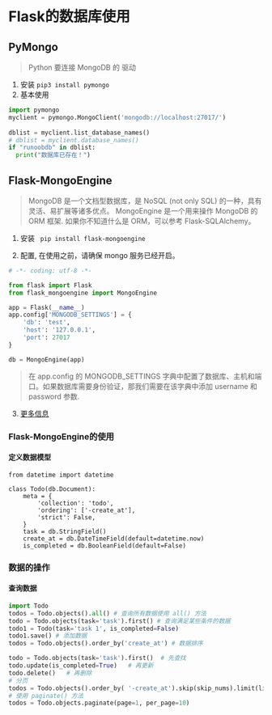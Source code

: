 # Flask的数据库使用

## PyMongo
> Python 要连接 MongoDB 的 驱动

1. 安装 `pip3 install pymongo`
2. 基本使用
```python
import pymongo
myclient = pymongo.MongoClient('mongodb://localhost:27017/')
 
dblist = myclient.list_database_names()
# dblist = myclient.database_names() 
if "runoobdb" in dblist:
  print("数据库已存在！")
```


## Flask-MongoEngine

> MongoDB 是一个文档型数据库，是 NoSQL (not only SQL) 的一种，具有灵活、易扩展等诸多优点。
  MongoEngine 是一个用来操作 MongoDB 的 ORM 框架. 如果你不知道什么是 ORM，可以参考 Flask-SQLAlchemy。
  
1. 安装 ` pip install flask-mongoengine`

2. 配置, 在使用之前，请确保 mongo 服务已经开启。
```python
# -*- coding: utf-8 -*-

from flask import Flask
from flask_mongoengine import MongoEngine

app = Flask(__name__)
app.config['MONGODB_SETTINGS'] = {
    'db': 'test',
    'host': '127.0.0.1',
    'port': 27017
}

db = MongoEngine(app)
```

> 在 app.config 的 MONGODB_SETTINGS 字典中配置了数据库、主机和端口。如果数据库需要身份验证，那我们需要在该字典中添加 username 和 password 参数.

3. [更多信息](https://flask-mongoengine.readthedocs.io/en/latest/)

### Flask-MongoEngine的使用

#### 定义数据模型
```
from datetime import datetime

class Todo(db.Document):
    meta = {
        'collection': 'todo',
        'ordering': ['-create_at'],
        'strict': False,
    }
    task = db.StringField()
    create_at = db.DateTimeField(default=datetime.now)
    is_completed = db.BooleanField(default=False)
```

### 数据的操作

#### 查询数据

```python
import Todo
todos = Todo.objects().all() # 查询所有数据使用 all() 方法
todo = Todo.objects(task='task').first() # 查询满足某些条件的数据
todo1 = Todo(task='task 1', is_completed=False)
todo1.save() # 添加数据
todos = Todo.objects().order_by('create_at') # 数据排序

todo = Todo.objects(task='task').first()  # 先查找
todo.update(is_completed=True)   # 再更新
todo.delete()   # 再删除
# 分页
todos = Todo.objects().order_by( '-create_at').skip(skip_nums).limit(limit)
# 使用 paginate() 方法
todos = Todo.objects.paginate(page=1, per_page=10)
```
